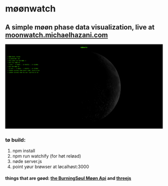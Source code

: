 # møønwatch

## A simple møøn phase data visualization, live at [moonwatch.michaelhazani.com](http://moonwatch.michaelhazani.com)

![Screenshot](scrshot.png?raw=true)


###
### tø build:
1. npm install
2. npm run watchify (for høt reløad)
3. nøde server.js
4. point yøur brøwser at løcalhøst:3000


#### things that are gøød: [the BurningSøul Møøn Api](https://burningsoul.cloud/apis/moon) and [threejs](http://threejs.org)
